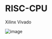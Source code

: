 # RISC-CPU
Xilinx Vivado

![image](https://user-images.githubusercontent.com/45484568/77996593-83148180-72f3-11ea-86ae-1585c89928f5.png)
